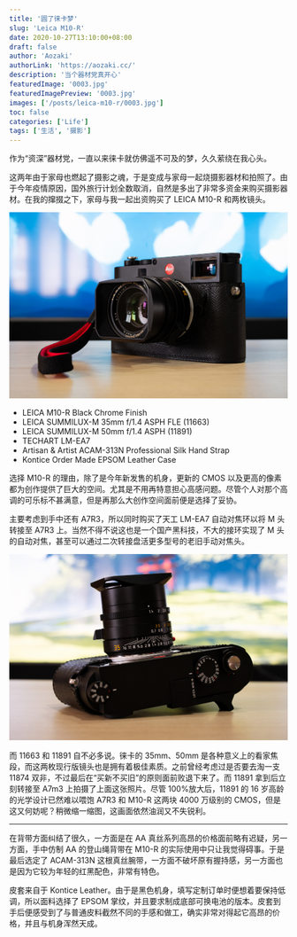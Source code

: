```yaml
---
title: '圆了徕卡梦'
slug: 'Leica M10-R'
date: 2020-10-27T13:10:00+08:00
draft: false
author: 'Aozaki'
authorLink: 'https://aozaki.cc/'
description: '当个器材党真开心'
featuredImage: '0003.jpg'
featuredImagePreview: '0003.jpg'
images: ['/posts/leica-m10-r/0003.jpg']
toc: false
categories: ['Life']
tags: ['生活', '摄影']
---
```


作为“资深”器材党，一直以来徕卡就仿佛遥不可及的梦，久久萦绕在我心头。

这两年由于家母也燃起了摄影之魂，于是变成与家母一起烧摄影器材和拍照了。由于今年疫情原因，国外旅行计划全数取消，自然是多出了非常多资金来购买摄影器材。在我的撺掇之下，家母与我一起出资购买了 LEICA M10-R 和两枚镜头。

![Leica M10-R](0001.jpg 'Leica M10-R')

- LEICA M10-R Black Chrome Finish
- LEICA SUMMILUX-M 35mm f/1.4 ASPH FLE (11663)
- LEICA SUMMILUX-M 50mm f/1.4 ASPH (11891)
- TECHART LM-EA7
- Artisan & Artist ACAM-313N Professional Silk Hand Strap
- Kontice Order Made EPSOM Leather Case

选择 M10-R 的理由，除了是今年新发售的机身，更新的 CMOS 以及更高的像素都为创作提供了巨大的空间。尤其是不用再特意担心高感问题。尽管个人对那个高调的可乐标不甚满意，但是再那么大创作空间面前便是选择了妥协。

主要考虑到手中还有 A7R3，所以同时购买了天工 LM-EA7 自动对焦环以将 M 头转接至 A7R3 上。当然不得不说这也是一个国产黑科技，不大的接环实现了 M 头的自动对焦，甚至可以通过二次转接盘活更多型号的老旧手动对焦头。

![Leica M10-R](0002.jpg 'LEICA SUMMILUX-M 35mm f/1.4 ASPH FLE (11663)')

而 11663 和 11891 自不必多说。徕卡的 35mm、50mm 是各种意义上的看家焦段，而这两枚现行版镜头也是拥有着极佳素质。之前曾经考虑过是否要去淘一支 11874 双非，不过最后在“买新不买旧”的原则面前败退下来了。而 11891 拿到后立刻转接至 A7m3 上拍摄了上面这张照片。尽管 100%放大后，11891 的 16 岁高龄的光学设计已然难以喂饱 A7R3 和 M10-R 这两块 4000 万级别的 CMOS，但是这又何妨呢？稍微缩一缩图，这画面依然油润又不失锐利。

---

在背带方面纠结了很久，一方面是在 AA 真丝系列高昂的价格面前略有迟疑，另一方面，手中仿制 AA 的登山绳背带在 M10-R 的实际使用中只让我觉得碍事。于是最后选定了 ACAM-313N 这根真丝腕带，一方面不破坏原有握持感，另一方面也是因为它较为年轻的红黑配色，非常有特色。

皮套来自于 Kontice Leather。由于是黑色机身，填写定制订单时便想着要保持低调，所以面料选择了 EPSOM 掌纹，并且要求制成底部可换电池的版本。皮套到手后便感受到了与普通皮料截然不同的手感和做工，确实非常对得起它高昂的价格，并且与机身浑然天成。
